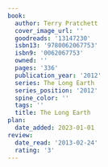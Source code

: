 ```yaml
---
book:
  author: Terry Pratchett
  cover_image_url: ''
  goodreads: '13147230'
  isbn13: '9780062067753'
  isbn9: '0062067753'
  owned: ''
  pages: '336'
  publication_year: '2012'
  series: The Long Earth
  series_position: '2012'
  spine_color: ''
  tags: ''
  title: The Long Earth
plan:
  date_added: 2023-01-01
review:
  date_read: '2013-02-24'
  rating: '3'
---
```

